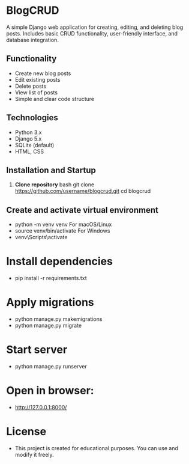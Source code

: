# BlogCRUD
A simple Django web application for creating, editing, and deleting blog posts.   Includes basic CRUD functionality, user-friendly interface, and database integration.

## Functionality
- Create new blog posts
- Edit existing posts
- Delete posts
- View list of posts
- Simple and clear code structure

## Technologies
- Python 3.x
- Django 5.x
- SQLite (default)
- HTML, CSS

## Installation and Startup

1. **Clone repository**
bash
git clone https://github.com/username/blogcrud.git
cd blogcrud

## Create and activate virtual environment
- python -m venv venv
For macOS/Linux
- source venv/bin/activate
For Windows
- venv\Scripts\activate

# Install dependencies
- pip install -r requirements.txt

# Apply migrations
- python manage.py makemigrations
- python manage.py migrate

# Start server
- python manage.py runserver

# Open in browser:
- http://127.0.0.1:8000/

# License
- This project is created for educational purposes. You can use and modify it freely.
